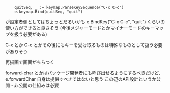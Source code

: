 ```	
    quitSeq, _ := keymap.ParseKeySequence("C-x C-c")
	e.keymap.Bind(quitSeq, "quit")
```
が設定者側としてはちょっとだるいかも e.BindKey("C-x C-c", "quit") くらいの使い方ができると良さそう
(今後メジャーモードとかマイナーモードのキーマップを扱う必要がある)

C-x とか C-c とかその後にもキーを受け取るものは特殊なものとして扱う必要がありそう

再描画で画面がちらつく

forward-char とかはパッケージ開発者にも呼び出せるようにするべきだけど、e.forwardChar 自身は提供すべきではないと思う この辺のAPI設計というか公開・非公開の仕組みは必要